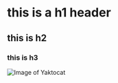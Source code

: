 # this is a h1 header 
## this is h2
### this is h3
![Image of Yaktocat](https://octodex.github.com/images/yaktocat.png)
